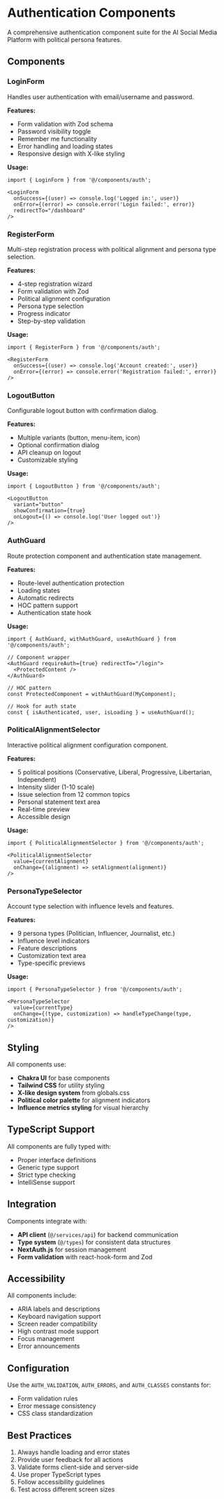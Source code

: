 # Authentication Components

A comprehensive authentication component suite for the AI Social Media Platform with political persona features.

## Components

### LoginForm
Handles user authentication with email/username and password.

**Features:**
- Form validation with Zod schema
- Password visibility toggle
- Remember me functionality
- Error handling and loading states
- Responsive design with X-like styling

**Usage:**
```tsx
import { LoginForm } from '@/components/auth';

<LoginForm
  onSuccess={(user) => console.log('Logged in:', user)}
  onError={(error) => console.error('Login failed:', error)}
  redirectTo="/dashboard"
/>
```

### RegisterForm
Multi-step registration process with political alignment and persona type selection.

**Features:**
- 4-step registration wizard
- Form validation with Zod
- Political alignment configuration
- Persona type selection
- Progress indicator
- Step-by-step validation

**Usage:**
```tsx
import { RegisterForm } from '@/components/auth';

<RegisterForm
  onSuccess={(user) => console.log('Account created:', user)}
  onError={(error) => console.error('Registration failed:', error)}
/>
```

### LogoutButton
Configurable logout button with confirmation dialog.

**Features:**
- Multiple variants (button, menu-item, icon)
- Optional confirmation dialog
- API cleanup on logout
- Customizable styling

**Usage:**
```tsx
import { LogoutButton } from '@/components/auth';

<LogoutButton
  variant="button"
  showConfirmation={true}
  onLogout={() => console.log('User logged out')}
/>
```

### AuthGuard
Route protection component and authentication state management.

**Features:**
- Route-level authentication protection
- Loading states
- Automatic redirects
- HOC pattern support
- Authentication state hook

**Usage:**
```tsx
import { AuthGuard, withAuthGuard, useAuthGuard } from '@/components/auth';

// Component wrapper
<AuthGuard requireAuth={true} redirectTo="/login">
  <ProtectedContent />
</AuthGuard>

// HOC pattern
const ProtectedComponent = withAuthGuard(MyComponent);

// Hook for auth state
const { isAuthenticated, user, isLoading } = useAuthGuard();
```

### PoliticalAlignmentSelector
Interactive political alignment configuration component.

**Features:**
- 5 political positions (Conservative, Liberal, Progressive, Libertarian, Independent)
- Intensity slider (1-10 scale)
- Issue selection from 12 common topics
- Personal statement text area
- Real-time preview
- Accessible design

**Usage:**
```tsx
import { PoliticalAlignmentSelector } from '@/components/auth';

<PoliticalAlignmentSelector
  value={currentAlignment}
  onChange={(alignment) => setAlignment(alignment)}
/>
```

### PersonaTypeSelector
Account type selection with influence levels and features.

**Features:**
- 9 persona types (Politician, Influencer, Journalist, etc.)
- Influence level indicators
- Feature descriptions
- Customization text area
- Type-specific previews

**Usage:**
```tsx
import { PersonaTypeSelector } from '@/components/auth';

<PersonaTypeSelector
  value={currentType}
  onChange={(type, customization) => handleTypeChange(type, customization)}
/>
```

## Styling

All components use:
- **Chakra UI** for base components
- **Tailwind CSS** for utility styling
- **X-like design system** from globals.css
- **Political color palette** for alignment indicators
- **Influence metrics styling** for visual hierarchy

## TypeScript Support

All components are fully typed with:
- Proper interface definitions
- Generic type support
- Strict type checking
- IntelliSense support

## Integration

Components integrate with:
- **API client** (`@/services/api`) for backend communication
- **Type system** (`@/types`) for consistent data structures
- **NextAuth.js** for session management
- **Form validation** with react-hook-form and Zod

## Accessibility

All components include:
- ARIA labels and descriptions
- Keyboard navigation support
- Screen reader compatibility
- High contrast mode support
- Focus management
- Error announcements

## Configuration

Use the `AUTH_VALIDATION`, `AUTH_ERRORS`, and `AUTH_CLASSES` constants for:
- Form validation rules
- Error message consistency
- CSS class standardization

## Best Practices

1. Always handle loading and error states
2. Provide user feedback for all actions
3. Validate forms client-side and server-side
4. Use proper TypeScript types
5. Follow accessibility guidelines
6. Test across different screen sizes